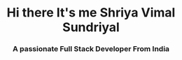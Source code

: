 <h1 align="center">Hi there It's me Shriya Vimal Sundriyal</h1>
<h3 align="center">A passionate Full Stack Developer From India</h3>

